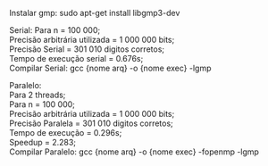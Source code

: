 Instalar gmp: sudo apt-get install libgmp3-dev

Serial:
Para n = 100 000;  
Precisão arbitrária utilizada = 1 000 000 bits;  
Precisão Serial = 301 010 digitos corretos;  
Tempo de execução serial = 0.676s;  
Compilar Serial: gcc {nome arq} -o {nome exec} -lgmp

Paralelo:  
Para 2 threads;  
Para n = 100 000;  
Precisão arbitrária utilizada = 1 000 000 bits;  
Precisão Paralela = 301 010 digitos corretos;  
Tempo de execução = 0.296s;  
Speedup = 2.283;  
Compilar Paralelo: gcc {nome arq} -o {nome exec} -fopenmp -lgmp
